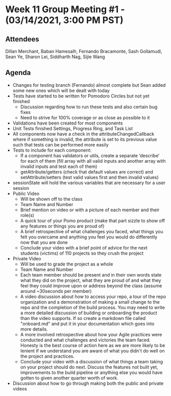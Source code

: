 # Week 11 Group Meeting #1 - (03/14/2021, 3:00 PM PST)

## Attendees
Dillan Merchant, Baban Hamesalh, Fernando Bracamonte, Sash Gollamudi, Sean Ye, Sharon Lei, Siddharth Nag, Sijie Wang

## Agenda
- Changes for testing branch (Fernando) almost complete but Sean added some new ones which will be dealt with today
- Tests have started to be written for Pomodoro Circles but not yet finished
  - Discussion regarding how to run these tests and also certain bug fixes
  - Need to strive for 100% coverage or as close as possible to it
- Validations have been created for most components
- Unit Tests finished Settings, Progress Ring, and Task List
- All components now have a check in the attributeChangedCallback where if something is invalid, the attribute is set to its previous value such that tests can be performed more easily
- Tests to include for each component:
  - If a component has validators or utils, create a separate ‘describe’ for each of them (fill array with all valid inputs and another array with invalid inputs and test each of them)
  - getAttribute/getters (check that default values are correct) and setAttribute/setters (test valid values first and then invalid values)
- sessionState will hold the various variables that are necessary for a user session 
- Public Video
  - Will be shown off to the class 
  - Team Name and Number
  - Brief mention on video or with a picture of each member and their role(s)
  - A quick tour of your Pomo product (make that part sizzle to show off any features or things you are proud of)
  - A brief retrospective of what challenges you faced, what things you felt you overcame and anything you feel you would do differently now that you are done
  - Conclude your video with a brief point of advice for the next students (victims) of 110 projects so they crush the project
- Private Video
  - Will be used to grade the project as a whole
  - Team Name and Number
  - Each team member should be present and in their own words state what they did on the project, what they are proud of and what they feel they could improve upon or address beyond the class (assume around ~30seconds per member)
  - A video discussion about how to access your repo, a tour of the repo organization and a demonstration of making a small change to the repo and the completion of the build process.  You may need to write a more detailed discussion of building or onboarding the product than the video supports.  If so create a markdown file called "onboard.md" and put it in your documentation which goes into more details.
  - A more involved retrospective about how your Agile practices were conducted and what challenges and victories the team faced.  Honesty is the best course of action here as we are more likely to be lenient if we understand you are aware of what you didn't do well on the project and practices.  
  - Conclude your video with a discussion of what things a team taking on your project should do next.  Discuss the features not built yet, improvements to the build pipeline or anything else you would have gotten to given another quarter worth of work.
- Discussion about how to go through making both the public and private videos
